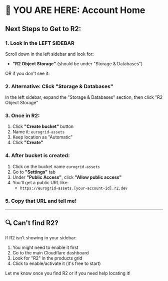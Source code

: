 # 📍 YOU ARE HERE: Account Home

## Next Steps to Get to R2:

### 1. Look in the LEFT SIDEBAR
Scroll down in the left sidebar and look for:
- **"R2 Object Storage"** (should be under "Storage & Databases")

OR if you don't see it:

### 2. Alternative: Click "Storage & Databases" 
In the left sidebar, expand the "Storage & Databases" section, then click "R2 Object Storage"

### 3. Once in R2:
1. Click **"Create bucket"** button
2. Name it: `eurogrid-assets`
3. Keep location as "Automatic"
4. Click **"Create"**

### 4. After bucket is created:
1. Click on the bucket name `eurogrid-assets`
2. Go to **"Settings"** tab
3. Under **"Public Access"**, click **"Allow public access"**
4. You'll get a public URL like:
   - `https://eurogrid-assets.[your-account-id].r2.dev`
   
### 5. Copy that URL and tell me!

---

## 🔍 Can't find R2?

If R2 isn't showing in your sidebar:
1. You might need to enable it first
2. Go to the main Cloudflare dashboard
3. Look for "R2" in the products grid
4. Click to enable/activate it (it's free to start)

Let me know once you find R2 or if you need help locating it!